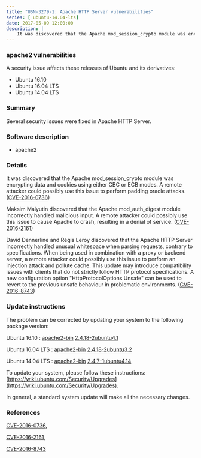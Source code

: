 ```yaml
---
title: "USN-3279-1: Apache HTTP Server vulnerabilities"
series: [ ubuntu-14.04-lts]
date: 2017-05-09 12:00:00
description: |
    It was discovered that the Apache mod_session_crypto module was encrypting data and cookies using either CBC or ECB modes. A remote attacker could possibly use this issue to perform padding oracle attacks. ([CVE-2016-0736](http://people.ubuntu.com/~ubuntu-security/cve/CVE-2016-0736))
--- 
```

 
### apache2 vulnerabilities

A security issue affects these releases of Ubuntu and its derivatives:

* Ubuntu 16.10
* Ubuntu 16.04 LTS
* Ubuntu 14.04 LTS

### Summary

Several security issues were fixed in Apache HTTP Server. 

### Software description

* apache2 

### Details

It was discovered that the Apache mod_session_crypto module was encrypting data and cookies using either CBC or ECB modes. A remote attacker could possibly use this issue to perform padding oracle attacks. ([CVE-2016-0736](http://people.ubuntu.com/~ubuntu-security/cve/CVE-2016-0736))

Maksim Malyutin discovered that the Apache mod_auth_digest module incorrectly handled malicious input. A remote attacker could possibly use this issue to cause Apache to crash, resulting in a denial of service. ([CVE-2016-2161](http://people.ubuntu.com/~ubuntu-security/cve/CVE-2016-2161))

David Dennerline and Régis Leroy discovered that the Apache HTTP Server incorrectly handled unusual whitespace when parsing requests, contrary to specifications. When being used in combination with a proxy or backend server, a remote attacker could possibly use this issue to perform an injection attack and pollute cache. This update may introduce compatibility issues with clients that do not strictly follow HTTP protocol specifications. A new configuration option &quot;HttpProtocolOptions Unsafe&quot; can be used to revert to the previous unsafe behaviour in problematic environments. ([CVE-2016-8743](http://people.ubuntu.com/~ubuntu-security/cve/CVE-2016-8743)) 

### Update instructions

The problem can be corrected by updating your system to the following package version:

Ubuntu 16.10
 : [apache2-bin](https://launchpad.net/ubuntu/+source/apache2) <span> [2.4.18-2ubuntu4.1](https://launchpad.net/ubuntu/+source/apache2/2.4.18-2ubuntu4.1) </span> 

Ubuntu 16.04 LTS
 : [apache2-bin](https://launchpad.net/ubuntu/+source/apache2) <span> [2.4.18-2ubuntu3.2](https://launchpad.net/ubuntu/+source/apache2/2.4.18-2ubuntu3.2) </span> 

Ubuntu 14.04 LTS
 : [apache2-bin](https://launchpad.net/ubuntu/+source/apache2) <span> [2.4.7-1ubuntu4.14](https://launchpad.net/ubuntu/+source/apache2/2.4.7-1ubuntu4.14) </span> 

To update your system, please follow these instructions: [https://wiki.ubuntu.com/Security/Upgrades](https://wiki.ubuntu.com/Security/Upgrades).

In general, a standard system update will make all the necessary changes. 

### References

 [CVE-2016-0736](http://people.ubuntu.com/~ubuntu-security/cve/CVE-2016-0736), 

 [CVE-2016-2161](http://people.ubuntu.com/~ubuntu-security/cve/CVE-2016-2161), 

 [CVE-2016-8743](http://people.ubuntu.com/~ubuntu-security/cve/CVE-2016-8743)
 
